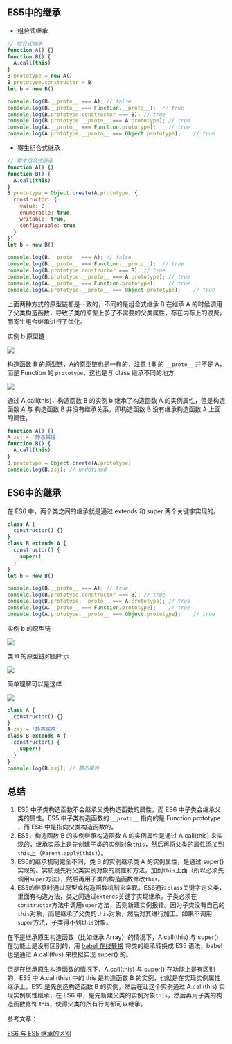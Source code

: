 ## ES5中的继承

* 组合式继承

``` js
// 组合式继承
function A() {}
function B() {
  A.call(this)
}
B.prototype = new A()
B.prototype.constructor = B
let b = new B()

console.log(B.__proto__ === A);	// false
console.log(B.__proto__ === Function.__proto__);  // true
console.log(B.prototype.constructor === B);	// true
console.log(B.prototype.__proto__ === A.prototype);	// true
console.log(A.__proto__ === Function.prototype);	// true
console.log(A.prototype.__proto__ === Object.prototype);	// true
```

* 寄生组合式继承

``` js
// 寄生组合式继承
function A() {}
function B() {
  A.call(this)
}
B.prototype = Object.create(A.prototype, {
  constructor: {
    value: B,
    enumerable: true,
    writable: true,
    configurable: true
  }
})
let b = new B()

console.log(B.__proto__ === A);	// false
console.log(B.__proto__ === Function.__proto__);  // true
console.log(B.prototype.constructor === B);	// true
console.log(B.prototype.__proto__ === A.prototype);	// true
console.log(A.__proto__ === Function.prototype);	// true
console.log(A.prototype.__proto__ === Object.prototype);	// true
```

上面两种方式的原型链都是一致的，不同的是组合式继承 B 在继承 A 的时候调用了父类构造函数，导致子类的原型上多了不需要的父类属性，存在内存上的浪费，而寄生组合继承进行了优化。

实例 b 原型链

![](http://img.stark.pub/20200928190624.png)

构造函数 B 的原型链，A的原型链也是一样的，注意！B 的 `__proto__` 并不是 A，而是 Function 的 `prototype`，这也是与 class 继承不同的地方

![](http://img.stark.pub/20200928190804.png)

通过 A.call(this)，构造函数 B 的实例 b 继承了构造函数 A 的实例属性，但是构造函数 A 与 构造函数 B 并没有继承关系，即构造函数 B 没有继承构造函数 A 上面的属性。

``` js
function A() {}
A.zsj = '静态属性'
function B() {
  A.call(this)
}
B.prototype = Object.create(A.prototype)
console.log(B.zsj);	// undefined
```

## ES6中的继承

在 ES6 中，两个类之间的继承就是通过 extends 和 super 两个关键字实现的。

``` js
class A {
  constructor() {}
}
class B extends A {
  constructor() {
    super()
  }
}
let b = new B()

console.log(B.__proto__ === A);	// true
console.log(B.prototype.constructor === B);	// true
console.log(B.prototype.__proto__ === A.prototype);	// true
console.log(A.__proto__ === Function.prototype);	// true
console.log(A.prototype.__proto__ === Object.prototype);	// true
```

实例 b 的原型链

![](http://img.stark.pub/20200928185321.png)

类 B 的原型链如图所示

![](http://img.stark.pub/20200928185148.png)

简单理解可以是这样

![](https://cdn.jsdelivr.net/gh/starkmage/ImgHosting/starkmage-picgo/20200828122513.png)

``` js
class A {
  constructor() {}
}
A.zsj = '静态属性'
class B extends A {
  constructor() {
    super()
  }
}
console.log(B.zsj);	// 静态属性
```



## 总结

1. ES5 中子类构造函数不会继承父类构造函数的属性，而 ES6 中子类会继承父类的属性。ES5 中子类构造函数的 `__proto__` 指向的是 Function.prototype ，而 ES6 中是指向父类构造函数的。
2. ES5，构造函数 B 的实例继承构造函数 A 的实例属性是通过 A.call(this) 来实现的，继承实质上是先创建子类的实例对象`this`，然后再将父类的属性添加到`this`上（`Parent.apply(this)`）。
3. ES6的继承机制完全不同，类 B 的实例继承类 A 的实例属性，是通过 super() 实现的。实质是先将父类实例对象的属性和方法，加到`this`上面（所以必须先调用`super`方法），然后再用子类的构造函数修改`this`。
4. ES5的继承时通过原型或构造函数机制来实现。ES6通过`class`关键字定义类，里面有构造方法，类之间通过`extends`关键字实现继承。子类必须在`constructor`方法中调用`super`方法，否则新建实例报错。因为子类没有自己的`this`对象，而是继承了父类的`this`对象，然后对其进行加工。如果不调用`super`方法，子类得不到`this`对象。

在不是继承原生构造函数（比如继承 Array）的情况下，A.call(this) 与 super() 在功能上是没有区别的，用 [babel 在线转换](https://babeljs.io/repl/#?babili=false&evaluate=true&lineWrap=false&presets=es2015,react,stage-2&targets=&browsers=&builtIns=false&debug=false&code=) 将类的继承转换成 ES5 语法，babel 也是通过 A.call(this) 来模拟实现 super() 的。

但是在继承原生构造函数的情况下，A.call(this) 与 super() 在功能上是有区别的，ES5 中 A.call(this) 中的 this 是构造函数 B 的实例，也就是在实现实例属性继承上，ES5 是先创造构造函数 B 的实例，然后在让这个实例通过 A.call(this) 实现实例属性继承，在 ES6 中，是先新建父类的实例对象`this`，然后再用子类的构造函数修饰 this，使得父类的所有行为都可以继承。

参考文章：

[ES6 与 ES5 继承的区别](https://juejin.im/post/6844903924015120397)